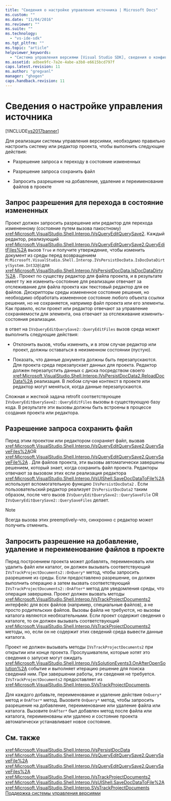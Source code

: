 ```yaml
---
title: "Сведения о настройке управления источника | Microsoft Docs"
ms.custom: ""
ms.date: "11/04/2016"
ms.reviewer: ""
ms.suite: ""
ms.technology: 
  - "vs-ide-sdk"
ms.tgt_pltfrm: ""
ms.topic: "article"
helpviewer_keywords: 
  - "Система управления версиями [Visual Studio SDK], сведения о конфигурации"
ms.assetid: adbee9fc-7a2e-4abe-a3b8-e6615bcd797f
caps.latest.revision: 11
ms.author: "gregvanl"
manager: "ghogen"
caps.handback.revision: 11
---
```

# Сведения о настройке управления источника
[!INCLUDE[vs2017banner](../../code-quality/includes/vs2017banner.md)]

Для реализации системы управления версиями, необходимо правильно настроить систему или редактор проекта, чтобы выполнить следующие действия:  
  
-   Разрешение запроса к переходу в состояние измененных  
  
-   Разрешение запроса сохранить файл  
  
-   Запросить разрешение на добавление, удаление и переименование файлов в проекте  
  
## Запрос разрешения для перехода в состояние измененных  
 Проект должен запросить разрешение или редактор для перехода измененному \(состояние путем вызова пакостному\) <xref:Microsoft.VisualStudio.Shell.Interop.IVsQueryEditQuerySave2>.  Каждый редактор, реализующий <xref:Microsoft.VisualStudio.Shell.Interop.IVsQueryEditQuerySave2.QueryEditFiles%2A> вызов  `True` и получите утверждение, чтобы изменить документ из среды перед возвращением  `M:Microsoft.VisualStudio.Shell.Interop.IVsPersistDocData.IsDocDataDirty(System.Int32@)`для  <xref:Microsoft.VisualStudio.Shell.Interop.IVsPersistDocData.IsDocDataDirty%2A> .  Проект по существу редактор для файла проекта, и в результате имеет ту же изменить\-состояние для реализации отвечает за отслеживание для файла проекта как текстовый редактор для ее файлов.  Дескрипторы среды измененное состояние решения, но необходимо обработать измененное состояние любого объекта ссылки решения, но не сохраняется, например файл проекта или его элементы.  Как правило, если проект или редактор отвечают за управление сохраняемости для элемента, она отвечает за отслеживание изменить\-состояния реализации.  
  
 в ответ на `IVsQueryEditQuerySave2::QueryEditFiles` вызов среда может выполнить следующие действия:  
  
-   Отклонить вызов, чтобы изменить, и в этом случае редактор или проект, должны оставаться в неизменном состоянии \(пустую\).  
  
-   Показать, что данные документа должны быть перезапускаются.  Для проекта среда перезапускает данных для проекта.  Редактор должен перезапустить данных с диска посредством своего <xref:Microsoft.VisualStudio.Shell.Interop.IVsPersistDocData2.ReloadDocData%2A> реализация.  В любом случае контекст в проекте или редактор могут меняться, когда данные перезапускаются.  
  
 Сложная и жесткой задача retrofit соответствующее `IVsQueryEditQuerySave2::QueryEditFiles` вызовы в существующую базу кода.  В результате эти вызовы должны быть встроены в процессе создания проекта или редактора.  
  
## Разрешение запроса сохранить файл  
 Перед этим проектом или редактором сохраняет файл, вызвав <xref:Microsoft.VisualStudio.Shell.Interop.IVsQueryEditQuerySave2.QuerySaveFiles%2A>OR  <xref:Microsoft.VisualStudio.Shell.Interop.IVsQueryEditQuerySave2.QuerySaveFile%2A> .  Для файлов проекта, эти вызовы автоматически завершены решением, который знает, когда сохранить файл проекта.  Редакторы отвечают за вызовом этих если реализация редактора <xref:Microsoft.VisualStudio.Shell.Interop.IVsUIShell.SaveDocDataToFile%2A>использует вспомогательную функцию  `IVsPersistDocData2` .  Если пользовательский редактор реализует `IVsPersistDocData2` таким образом, после чего вызов  `IVsQueryEditQuerySave2::QuerySaveFile` OR  `IVsQueryEditQuerySave2::QuerySaveFiles` делает.  
  
> [!NOTE]
>  Всегда вызова этих preemptively\-что, синхронно с редактор может получить отменить.  
  
## Запросить разрешение на добавление, удаление и переименование файлов в проекте  
 Перед построением проекта может добавлять, переименовать или удалить файл или каталог, он должен вызывать соответствующий `IVsTrackProjectDocuments2::OnQuery*` метод, чтобы запросить разрешение из среды.  Если предоставлено разрешение, он должен выполнить операцию а затем вызвать соответствующий `IVsTrackProjectDocuments2::OnAfter*` метод для уведомления среды, что операция завершена.  Проект должен вызвать методы <xref:Microsoft.VisualStudio.Shell.Interop.IVsTrackProjectDocuments2> интерфейс для всех файлов \(например, специальные файлов\), а не просто родительских файлов.  Вызовы файла не требуются, но вызовы каталога являются необязательными.  Если проект содержит сведения о каталоге, то он должен вызывать соответствующий <xref:Microsoft.VisualStudio.Shell.Interop.IVsTrackProjectDocuments2> методы, но, если он не содержит этих сведений среда вывести данные каталога.  
  
 Проект не должен вызывать методы `IVsTrackProjectDocuments2` при открытии или конце проекта.  Прослушиватели, которые хотят это сведения о запуске могут ожидать <xref:Microsoft.VisualStudio.Shell.Interop.IVsSolutionEvents3.OnAfterOpenSolution%2A> событие и выполняет итерацию решение для поиска сведений ним.  При завершении работы, эти сведения не требуется.  `IVsTrackProjectDocuments2` предоставляет из  <xref:Microsoft.VisualStudio.Shell.Interop.SVsTrackProjectDocuments>.  
  
 Для каждого добавьте, переименование и удаление действие `OnQuery*` метод и  `OnAfter*` метод.  Вызовите `OnQuery*` метод, чтобы запросить разрешение на добавление, переименование или удаление файла или каталога.  Вызовите `OnAfter*` был добавлен метод после файла или каталога, переименованы или удалено и состояние проекта автоматически устанавливает новое состояние.  
  
## См. также  
 <xref:Microsoft.VisualStudio.Shell.Interop.IVsPersistDocData>   
 <xref:Microsoft.VisualStudio.Shell.Interop.IVsQueryEditQuerySave2.QuerySaveFile%2A>   
 <xref:Microsoft.VisualStudio.Shell.Interop.IVsQueryEditQuerySave2.QuerySaveFiles%2A>   
 <xref:Microsoft.VisualStudio.Shell.Interop.IVsTrackProjectDocuments2>   
 <xref:Microsoft.VisualStudio.Shell.Interop.IVsUIShell.SaveDocDataToFile%2A>   
 <xref:Microsoft.VisualStudio.Shell.Interop.SVsTrackProjectDocuments>   
 [Поддержка системы управления версиями](../../extensibility/internals/supporting-source-control.md)
